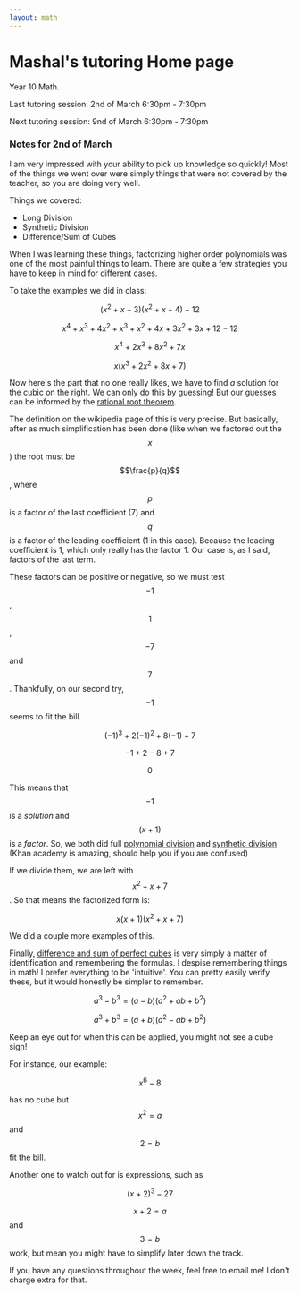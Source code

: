 ```yaml
---
layout: math
---
```

# Mashal's tutoring Home page

Year 10 Math.

Last tutoring session: 2nd of March 6:30pm - 7:30pm

Next tutoring session: 9nd of March 6:30pm - 7:30pm



### Notes for 2nd of March
I am very impressed with your ability to pick up knowledge so quickly! Most of 
the things we went over were simply things that were not covered by the teacher,
so you are doing very well.

Things we covered:

- Long Division
- Synthetic Division
- Difference/Sum of Cubes

When I was learning these things, factorizing higher order polynomials was one 
of the most painful things to learn. There are quite a few strategies you have
to keep in mind for different cases.

To take the examples we did in class:

$$ (x^2 + x + 3)(x^2 + x + 4) - 12 $$

$$ x^4 + x^3 + 4x^2 + x^3 + x^2 + 4x + 3x^2 + 3x + 12 - 12 $$

$$ x^4 + 2x^3 + 8x^2 + 7x $$

$$ x(x^3 + 2x^2 + 8x + 7) $$

Now here's the part that no one really likes, we have to find _a_ solution for
the cubic on the right. We can only do this by guessing! But our guesses can be
informed by the [rational root theorem](https://en.wikipedia.org/wiki/Rational_root_theorem).

The definition on the wikipedia page of this is very precise. But basically, after
as much simplification has been done (like when we factored out the $$x$$) the
root must be $$\frac{p}{q}$$, where $$p$$ is a factor of the last coefficient (7) and
$$q$$ is a factor of the leading coefficient (1 in this case). Because the leading
coefficient is 1, which only really has the factor 1. Our case is, as I said, 
factors of the last term.

These factors can be positive or negative, so we must test $$-1$$, $$1$$, $$-7$$ and $$7$$.
Thankfully, on our second try, $$-1$$ seems to fit the bill.

$$ (-1)^3 + 2(-1)^2 + 8(-1) + 7 $$

$$ -1 + 2 - 8 + 7 $$

$$ 0 $$

This means that $$-1$$ is a _solution_ and $$(x + 1)$$ is a _factor_. So, we both did
full [polynomial division](https://www.khanacademy.org/math/algebra2/x2ec2f6f830c9fb89:poly-div/x2ec2f6f830c9fb89:quad-div-by-linear/v/polynomial-division) and [synthetic division](https://www.khanacademy.org/math/algebra-home/alg-polynomials/alg-synthetic-division-of-polynomials/v/synthetic-division) (Khan academy is amazing, should help you if you are confused)

If we divide them, we are left with $$x^2 + x + 7$$. So that means the factorized form is:

$$ x(x + 1)(x^2 + x + 7) $$

We did a couple more examples of this.

Finally, [difference and sum of perfect cubes](https://www.purplemath.com/modules/specfact2.htm) is very simply a matter of identification
and remembering the formulas. I despise remembering things in math! I prefer
everything to be 'intuitive'. You can pretty easily verify these, but it would
honestly be simpler to remember.

$$ a^3 - b^3 = (a - b)(a^2+ab+b^2) $$

$$ a^3 + b^3 = (a + b)(a^2-ab+b^2) $$

Keep an eye out for when this can be applied, you might not see a cube sign!

For instance, our example:

$$ x^6 - 8 $$

has no cube but $$x^2 = a$$ and $$2 = b$$ fit the bill.

Another one to watch out for is expressions, such as

$$ (x + 2)^3 - 27  $$

$$x + 2 = a$$ and $$3 = b$$ work, but mean you might have to simplify later down
the track.

If you have any questions throughout the week, feel free to email me! I don't
charge extra for that. 
